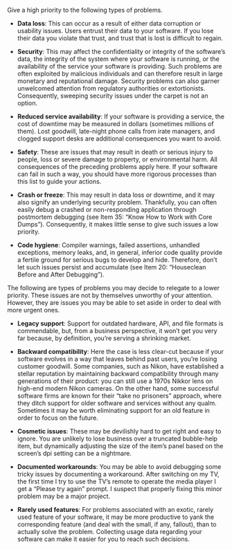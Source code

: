 Give a high priority to the following types of problems.

- **Data loss**: This can occur as a result of either data corruption or usability issues. Users entrust their data to your software. If you lose their data you violate that trust, and trust that is lost is difficult to regain.

- **Security**: This may affect the confidentiality or integrity of the software’s data, the integrity of the system where your software is running, or the availability of the service your software is providing. Such problems are often exploited by malicious individuals and can therefore result in large monetary and reputational damage. Security problems can also garner unwelcomed attention from regulatory authorities or extortionists. Consequently, sweeping security issues under the carpet is not an option.

- **Reduced service availability**: If your software is providing a service, the cost of downtime may be measured in dollars (sometimes millions of them). Lost goodwill, late-night phone calls from irate managers, and clogged support desks are additional consequences you want to avoid.

- **Safety**: These are issues that may result in death or serious injury to people, loss or severe damage to property, or environmental harm. All consequences of the preceding problems apply here. If your software can fail in such a way, you should have more rigorous processes than this list to guide your actions.

- **Crash or freeze**: This may result in data loss or downtime, and it may also signify an underlying security problem. Thankfully, you can often easily debug a crashed or non-responding application through postmortem debugging (see Item 35: “Know How to Work with Core Dumps”). Consequently, it makes little sense to give such issues a low priority.

- **Code hygiene**: Compiler warnings, failed assertions, unhandled exceptions, memory leaks, and, in general, inferior code quality provide a fertile ground for serious bugs to develop and hide. Therefore, don’t let such issues persist and accumulate (see Item 20: “Houseclean Before and After Debugging”).

The following are types of problems you may decide to relegate to a lower priority. These issues are not by themselves unworthy of your attention. However, they are issues you may be able to set aside in order to deal with more urgent ones.

- **Legacy support**: Support for outdated hardware, API, and file formats is commendable, but, from a business perspective, it won’t get you very far because, by definition, you’re serving a shrinking market.

- **Backward compatibility**: Here the case is less clear-cut because if your software evolves in a way that leaves behind past users, you’re losing customer goodwill. Some companies, such as Nikon, have established a stellar reputation by maintaining backward compatibility through many generations of their product: you can still use a 1970s Nikkor lens on high-end modern Nikon cameras. On the other hand, some successful software firms are known for their “take no prisoners” approach, where they ditch support for older software and services without any qualm. Sometimes it may be worth eliminating support for an old feature in order to focus on the future.

- **Cosmetic issues**: These may be devilishly hard to get right and easy to ignore. You are unlikely to lose business over a truncated bubble-help item, but dynamically adjusting the size of the item’s panel based on the screen’s dpi setting can be a nightmare.

- **Documented workarounds**: You may be able to avoid debugging some tricky issues by documenting a workaround. After switching on my TV, the first time I try to use the TV’s remote to operate the media player I get a “Please try again” prompt. I suspect that properly fixing this minor problem may be a major project.

- **Rarely used features**: For problems associated with an exotic, rarely used feature of your software, it may be more productive to yank the corresponding feature (and deal with the small, if any, fallout), than to actually solve the problem. Collecting usage data regarding your software can make it easier for you to reach such decisions.